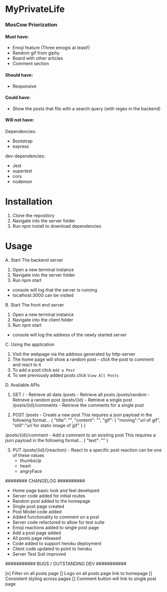 # MyPrivateLife

### MosCow Priorization
#### Must have:
  - Emoji feature (Three emogis at least!)
  - Random gif from giphy
  - Board with other articles
  - Comment section
  
#### Should have:
  - Responsive

#### Could have:
  - Show the posts that fits with a search query (with regex in the backend)

#### Will not have:

####
Dependencies:
  - Bootstrap
  - express

dev-dependencies:
  - Jest
  - supertest
  - cors
  - nodemon

Installation
=======================

1. Clone the repository
2. Navigate into the server folder
3. Run npm install to download dependencies

Usage
=======================

A. Start The backend server
1. Open a new terminal instance 
2. Navigate into the server folder
3. Run npm start
  - console will log that the server is running
  - localhost:3000 can be visited

B. Start The front end server
1. Open a new terminal instance 
2. Navigate into the client folder
3. Run npm start
  - console will log the address of the newly started server

C. Using the application
1. Visit the webpage via the address generated by http-server
2. The home page will show a random post - click the post to comment and react to it
3. To add a post click `Add a Post`
4. To see previously added posts click `View All Posts`

D. Available APIs
1. GET
/ - Retrieve all data
/posts - Retrieve all posts
/posts/random - Retrieve a random post
/posts/{id} - Retrieve a single post
/posts/{id}/comments - Retrieve the comments for a single post

2. POST
/posts - Create a new post
    This requires a json payload in the following format...
    {
        "title": "",
        "content": "",
        "gif": {
            "moving":"url of gif",
            "still":"url for static image of gif"
        }
    }

/posts/{id}/comment - Add a comment to an existing post
    This requires a json payload in the following format...
    {
        "text": ""
    }

3. PUT
/posts/{id}/{reaction} - React to a specific post
    reaction can be one of these values
    - thumbsUp
    - heart
    - angryFace


######## CHANGELOG ##########

- Home page basic look and feel developed
- Server code added for initial routes
- Random post added to the homepage
- Single post page created
- Post Model code added
- Added functionality to comment on a post
- Server code refactored to allow for test suite
- Emoji reactions added to single post page
- Add a post page added
- All posts page released
- Code added to support heroku deployment
- Client code updated to point to heroku
- Server Test Suit improved


########### BUGS / OUTSTANDING DEV ###########

[x] Filter on all posts page
[] Logo on all posts page link to homepage 
[] Consistent styling across pages
[] Comment button will link to single post page